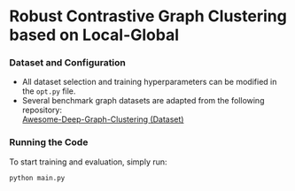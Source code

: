 # Robust Contrastive Graph Clustering based on Local-Global


### Dataset and Configuration
- All dataset selection and training hyperparameters can be modified in the `opt.py` file.
- Several benchmark graph datasets are adapted from the following repository:  
  [Awesome-Deep-Graph-Clustering (Dataset)](https://github.com/yueliu1999/Awesome-Deep-Graph-Clustering/tree/main/dataset)

### Running the Code
To start training and evaluation, simply run:

```bash
python main.py
